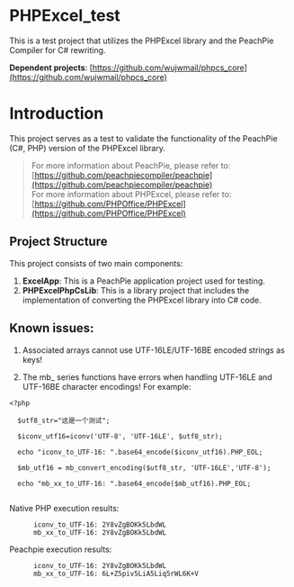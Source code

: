 # PHPExcel_test

This is a test project that utilizes the PHPExcel library and the PeachPie Compiler for C# rewriting.

**Dependent projects**: [https://github.com/wujwmail/phpcs_core](https://github.com/wujwmail/phpcs_core)       

# Introduction

This project serves as a test to validate the functionality of the PeachPie (C#, PHP) version of the PHPExcel library.
  > For more information about PeachPie, please refer to: [https://github.com/peachpiecompiler/peachpie](https://github.com/peachpiecompiler/peachpie)        
  > For more information about PHPExcel, please refer to: [https://github.com/PHPOffice/PHPExcel](https://github.com/PHPOffice/PHPExcel)       

## Project Structure

This project consists of two main components:

1. **ExcelApp**: This is a PeachPie application project used for testing.
2. **PHPExcelPhpCsLib**: This is a library project that includes the implementation of converting the PHPExcel library into C# code.

## Known issues:  

1. Associated arrays cannot use UTF-16LE/UTF-16BE encoded strings as keys!

2. The mb_ series functions have errors when handling UTF-16LE and UTF-16BE character encodings! For example:


  ```
  <?php

    $utf8_str="这是一个测试";

    $iconv_utf16=iconv('UTF-8', 'UTF-16LE', $utf8_str);

    echo "iconv_to_UTF-16: ".base64_encode($iconv_utf16).PHP_EOL;

    $mb_utf16 = mb_convert_encoding($utf8_str, 'UTF-16LE','UTF-8');

    echo "mb_xx_to_UTF-16: ".base64_encode($mb_utf16).PHP_EOL;


  ```

  Native PHP execution results:

          iconv_to_UTF-16: 2Y8vZgBOKk5LbdWL
          mb_xx_to_UTF-16: 2Y8vZgBOKk5LbdWL

  Peachpie execution results:

          iconv_to_UTF-16: 2Y8vZgBOKk5LbdWL
          mb_xx_to_UTF-16: 6L+Z5piv5LiA5Liq5rWL6K+V